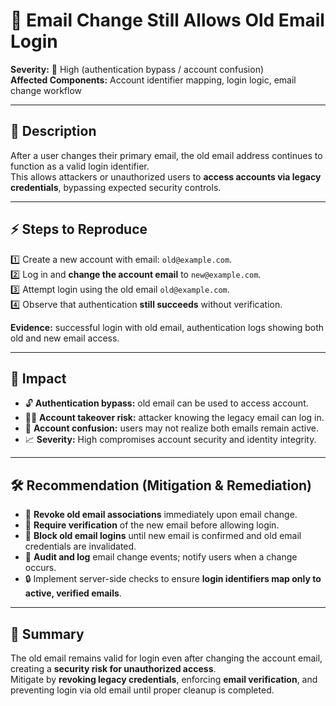 # 🐞 Email Change Still Allows Old Email Login

**Severity:** 🔴 High (authentication bypass / account confusion)  
**Affected Components:** Account identifier mapping, login logic, email change workflow

---

## 📖 Description  
After a user changes their primary email, the old email address continues to function as a valid login identifier.  
This allows attackers or unauthorized users to **access accounts via legacy credentials**, bypassing expected security controls.

---

## ⚡ Steps to Reproduce  
1️⃣ Create a new account with email: `old@example.com`.  
2️⃣ Log in and **change the account email** to `new@example.com`.  
3️⃣ Attempt login using the old email `old@example.com`.  
4️⃣ Observe that authentication **still succeeds** without verification.  

**Evidence:** successful login with old email, authentication logs showing both old and new email access.

---

## 🎯 Impact  
- 🔓 **Authentication bypass:** old email can be used to access account.  
- 🧑‍💻 **Account takeover risk:** attacker knowing the legacy email can log in.  
- 🔄 **Account confusion:** users may not realize both emails remain active.  
- 📈 **Severity:** High compromises account security and identity integrity.

---

## 🛠️ Recommendation (Mitigation & Remediation)  
- 🔄 **Revoke old email associations** immediately upon email change.  
- 📩 **Require verification** of the new email before allowing login.  
- 🚫 **Block old email logins** until new email is confirmed and old email credentials are invalidated.  
- 🧾 **Audit and log** email change events; notify users when a change occurs.  
- 🔒 Implement server-side checks to ensure **login identifiers map only to active, verified emails**.

---

## 📝 Summary  
The old email remains valid for login even after changing the account email, creating a **security risk for unauthorized access**.  
Mitigate by **revoking legacy credentials**, enforcing **email verification**, and preventing login via old email until proper cleanup is completed.
